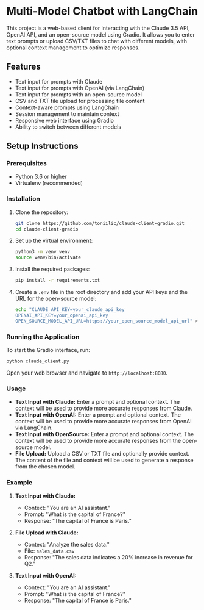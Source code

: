 # Multi-Model Chatbot with LangChain

This project is a web-based client for interacting with the Claude 3.5 API, OpenAI API, and an open-source model using Gradio. It allows you to enter text prompts or upload CSV/TXT files to chat with different models, with optional context management to optimize responses.

## Features

- Text input for prompts with Claude
- Text input for prompts with OpenAI (via LangChain)
- Text input for prompts with an open-source model
- CSV and TXT file upload for processing file content
- Context-aware prompts using LangChain
- Session management to maintain context
- Responsive web interface using Gradio
- Ability to switch between different models

## Setup Instructions

### Prerequisites

- Python 3.6 or higher
- Virtualenv (recommended)

### Installation

1. Clone the repository:

   ```bash
   git clone https://github.com/toniilic/claude-client-gradio.git
   cd claude-client-gradio
   ```

2. Set up the virtual environment:

   ```bash
   python3 -m venv venv
   source venv/bin/activate
   ```

3. Install the required packages:

   ```bash
   pip install -r requirements.txt
   ```

4. Create a `.env` file in the root directory and add your API keys and the URL for the open-source model:

   ```bash
   echo "CLAUDE_API_KEY=your_claude_api_key
   OPENAI_API_KEY=your_openai_api_key
   OPEN_SOURCE_MODEL_API_URL=https://your_open_source_model_api_url" > .env
   ```

### Running the Application

To start the Gradio interface, run:

```bash
python claude_client.py
```

Open your web browser and navigate to `http://localhost:8080`.

### Usage

- **Text Input with Claude:** Enter a prompt and optional context. The context will be used to provide more accurate responses from Claude.
- **Text Input with OpenAI:** Enter a prompt and optional context. The context will be used to provide more accurate responses from OpenAI via LangChain.
- **Text Input with OpenSource:** Enter a prompt and optional context. The context will be used to provide more accurate responses from the open-source model.
- **File Upload:** Upload a CSV or TXT file and optionally provide context. The content of the file and context will be used to generate a response from the chosen model.

### Example

1. **Text Input with Claude:**
   - Context: "You are an AI assistant."
   - Prompt: "What is the capital of France?"
   - Response: "The capital of France is Paris."

2. **File Upload with Claude:**
   - Context: "Analyze the sales data."
   - File: `sales_data.csv`
   - Response: "The sales data indicates a 20% increase in revenue for Q2."

3. **Text Input with OpenAI:**
   - Context: "You are an AI assistant."
   - Prompt: "What is the capital of France?"
   - Response: "The capital of France is Paris."


